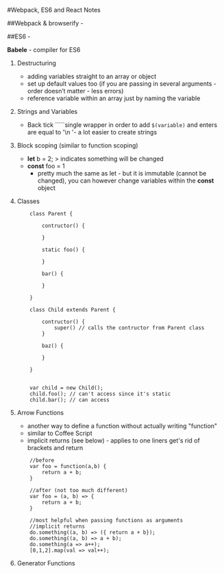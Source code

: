 #Webpack, ES6 and React Notes

##Webpack & browserify - 

##ES6 -

**Babele** - compiler for ES6 

1. Destructuring 
	- adding variables straight to an array or object
	- set up default values too (if you are passing in several arguments - order doesn’t matter - less errors)
	- reference variable within an array just by naming the variable
2. Strings and Variables 
	- Back tick `````single wrapper in order to add ``$(variable)`` and enters are equal to '\n '- a lot easier to create strings
3. Block scoping (similar to function scoping) 
	- **let** b = 2; > indicates something will be changed
	- **const** foo = 1 
		- pretty much the same as let - but it is immutable (cannot be changed), you can however change variables within the **const** object 
4. Classes
	```
		class Parent {

			contructor() {

			}

			static foo() {

			}

			bar() {

			}

		}

		class Child extends Parent {

			contructor() {
				super() // calls the contructor from Parent class
			}

			baz() {

			}

		}


		var child = new Child();
		child.foo(); // can't access since it's static
		child.bar(); // can access
	```
5. Arrow Functions
	- another way to define a function without actually writing "function"
	- similar to Coffee Script 
	- implicit returns (see below) - applies to one liners get's rid of brackets and return

	```
		//before
		var foo = function(a,b) {
			return a + b;
		}

		//after (not too much different)
		var foo = (a, b) => {
			return a + b;
		}

		//most helpful when passing functions as arguments
		//implicit returns
		do.something((a, b) => ({ return a + b});
		do.something((a, b) => a + b);
		do.something(a => a++);
		[0,1,2].map(val => val++);
	```

6. Generator Functions




